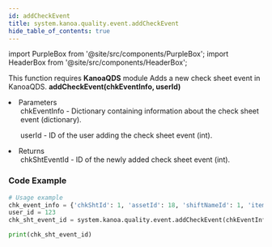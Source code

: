 ```yaml
---
id: addCheckEvent
title: system.kanoa.quality.event.addCheckEvent
hide_table_of_contents: true
---
```


import PurpleBox from '@site/src/components/PurpleBox';
import HeaderBox from '@site/src/components/HeaderBox';

<PurpleBox>This function requires <b>KanoaQDS</b> module</PurpleBox>
<HeaderBox header="Description">Adds a new check sheet event in KanoaQDS.</HeaderBox>
<HeaderBox header="Syntax">
    <b>addCheckEvent(chkEventInfo, userId)</b>
    <li> Parameters <br />
        <ul>chkEventInfo - Dictionary containing information about the check sheet event (dictionary).</ul>
        <ul>userId - ID of the user adding the check sheet event (int).</ul>
    </li>
    <li> Returns <br />
        <ul>chkShtEventId - ID of the newly added check sheet event (int).</ul>
    </li>
</HeaderBox>

### Code Example
```python
# Usage example
chk_event_info = {'chkShtId': 1, 'assetId': 18, 'shiftNameId': 1, 'itemId': 5, 'chkShtTriggerId': 3, 'chkShtStateId': 8, 'comment': None, 'scheduledDate': somedate}
user_id = 123
chk_sht_event_id = system.kanoa.quality.event.addCheckEvent(chkEventInfo=chk_event_info, userId=user_id)

print(chk_sht_event_id)
